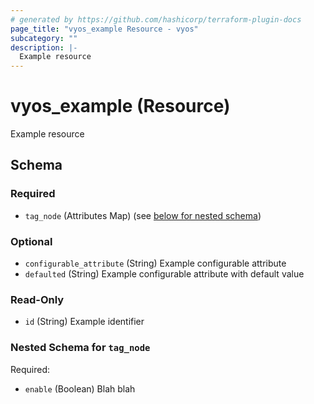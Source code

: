 ```yaml
---
# generated by https://github.com/hashicorp/terraform-plugin-docs
page_title: "vyos_example Resource - vyos"
subcategory: ""
description: |-
  Example resource
---
```


# vyos_example (Resource)

Example resource



<!-- schema generated by tfplugindocs -->
## Schema

### Required

- `tag_node` (Attributes Map) (see [below for nested schema](#nestedatt--tag_node))

### Optional

- `configurable_attribute` (String) Example configurable attribute
- `defaulted` (String) Example configurable attribute with default value

### Read-Only

- `id` (String) Example identifier

<a id="nestedatt--tag_node"></a>
### Nested Schema for `tag_node`

Required:

- `enable` (Boolean) Blah blah
